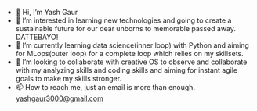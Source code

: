 - 👋 Hi, I’m Yash Gaur
- 👀 I’m interested in learning new technologies and going to create a sustainable future for our dear unborns to memorable passed away. DATTEBAYO!
- 🌱 I’m currently learning data science(inner loop) with Python and aiming for MLops(outer loop) for a complete loop which relies on my skillsets.
- 💞️ I’m looking to collaborate with creative OS to observe and collaborate with my analyzing skills and coding skills and aiming for instant agile goals to make my skills stronger.
- 📫 How to reach me, just an email is more than enough. yashgaur3000@gmail.com

<!---
Kiyotaka-000/Kiyotaka-000 is a ✨ special ✨ repository because its `README.md` (this file) appears on your GitHub profile.
You can click the Preview link to take a look at your changes.
--->
